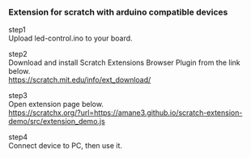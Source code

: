 <h3>Extension for scratch with arduino compatible devices</h3>

step1 <br>
Upload led-control.ino to your board.

step2 <br>
Download and install Scratch Extensions Browser Plugin from the link below.<br>
https://scratch.mit.edu/info/ext_download/

step3 <br>
Open extension page below.<br>
https://scratchx.org/?url=https://amane3.github.io/scratch-extension-demo/src/extension_demo.js<br>

step4 <br>
Connect device to PC, then use it.
